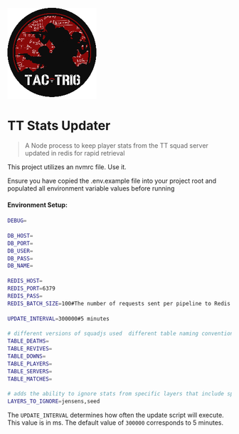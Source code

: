 ![docs/logo.png](docs/logo.png)

TT Stats Updater
===

> A Node process to keep player stats from the TT squad server updated in redis for rapid retrieval

This project utilizes an nvmrc file. Use it.

Ensure you have copied the .env.example file into your project root and populated all environment variable values before running

#### Environment Setup:

```bash
DEBUG=

DB_HOST=
DB_PORT=
DB_USER=
DB_PASS=
DB_NAME=

REDIS_HOST=
REDIS_PORT=6379
REDIS_PASS=
REDIS_BATCH_SIZE=100#The number of requests sent per pipeline to Redis. Redis recommends batches of 100

UPDATE_INTERVAL=300000#5 minutes

# different versions of squadjs used  different table naming conventions, this prevents 
TABLE_DEATHS=
TABLE_REVIVES=
TABLE_DOWNS=
TABLE_PLAYERS=
TABLE_SERVERS=
TABLE_MATCHES=

# adds the ability to ignore stats from specific layers that include specific strings, comma separated
LAYERS_TO_IGNORE=jensens,seed
```

The `UPDATE_INTERVAL` determines how often the update script will execute. This value is in ms. The default value of `300000` corresponds to 5 minutes.